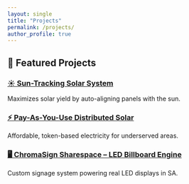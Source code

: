 ```yaml
---
layout: single
title: "Projects"
permalink: /projects/
author_profile: true
---
```

## 🚀 Featured Projects

### [☀️ Sun-Tracking Solar System](/projects/sun-tracker/)
Maximizes solar yield by auto-aligning panels with the sun.

### [⚡ Pay-As-You-Use Distributed Solar](/projects/payg-solar/)
Affordable, token-based electricity for underserved areas.

### [🖥️ ChromaSign Sharespace – LED Billboard Engine](/projects/chromasign/)
Custom signage system powering real LED displays in SA.